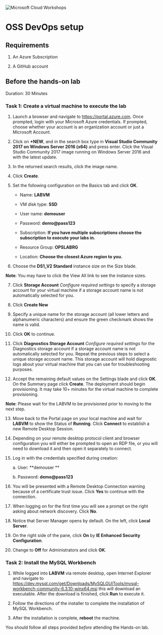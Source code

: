 ![](https://github.com/Microsoft/MCW-Template-Cloud-Workshop/raw/master/Media/ms-cloud-workshop.png "Microsoft Cloud Workshops")

# OSS DevOps setup

## Requirements

1.  An Azure Subscription

2.  A GitHub account


## Before the hands-on lab

Duration: 30 Minutes

### Task 1: Create a virtual machine to execute the lab

1.  Launch a browser and navigate to <https://portal.azure.com>. Once prompted, login with your Microsoft Azure credentials. If prompted, choose whether your account is an organization account or just a Microsoft Account.

2.  Click on **+NEW**, and in the search box type in **Visual Studio Community 2017 on Windows Server 2016 (x64)** and press enter. Click the Visual Studio Community 2017 image running on Windows Server 2016 and with the latest update.

3.  In the returned search results, click the image name.

4.  Click **Create**.

5.  Set the following configuration on the Basics tab and click **OK**.

    -   Name: **LABVM**

    -   VM disk type: **SSD**

    -   User name: **demouser**

    -   Password: **demo\@pass123**

    -   Subscription: **If you have multiple subscriptions choose the subscription to execute your labs in.**

    -   Resource Group: **OPSLABRG**

    -   Location: **Choose the closest Azure region to you.**

6.  Choose the **DS1\_V2 Standard** instance size on the Size blade.

**Note**: You may have to click the View All link to see the instance sizes.

7.  Click **Storage Account** *Configure required settings* to specify a storage account for your virtual machine if a storage account name is not automatically selected for you.

8.  Click **Create New**

9.  Specify a unique name for the storage account (all lower letters and alphanumeric characters) and ensure the green checkmark shows the name is valid.

10. Click **OK** to continue.

11. Click **Diagnostics Storage Account** *Configure required settings* for the Diagnostics storage account if a storage account name is not automatically selected for you. Repeat the previous steps to select a unique storage account name. This storage account will hold diagnostic logs about your virtual machine that you can use for troubleshooting purposes.

12. Accept the remaining default values on the Settings blade and click **OK**. On the Summary page click **Create**. The deployment should begin provisioning. It may take 10+ minutes for the virtual machine to complete provisioning.

**Note**: Please wait for the LABVM to be provisioned prior to moving to the next step.

13. Move back to the Portal page on your local machine and wait for **LABVM** to show the Status of **Running**. Click **Connect** to establish a new Remote Desktop Session.

14. Depending on your remote desktop protocol client and browser configuration you will either be prompted to open an RDP file, or you will need to download it and then open it separately to connect.

15. Log in with the credentials specified during creation:

    a.  User: **demouser **

    b.  Password: **demo\@pass123**

16. You will be presented with a Remote Desktop Connection warning because of a certificate trust issue. Click **Yes** to continue with the connection.

17. When logging on for the first time you will see a prompt on the right asking about network discovery. Click **No**.

18. Notice that Server Manager opens by default. On the left, click **Local Server**.

19. On the right side of the pane, click **On** by **IE Enhanced Security Configuration**.

20. Change to **Off** for Administrators and click **OK**.

### Task 2: Install the MySQL Workbench

1.  While logged into **LABVM** via remote desktop, open Internet Explorer and navigate to <https://dev.mysql.com/get/Downloads/MySQLGUITools/mysql-workbench-community-6.3.10-winx64.msi> this will download an executable. After the download is finished, click **Run** to execute it.

2.  Follow the directions of the installer to complete the installation of MySQL Workbench.

3.  After the installation is complete, **reboot** the machine.

You should follow all steps provided *before* attending the Hands-on lab.
